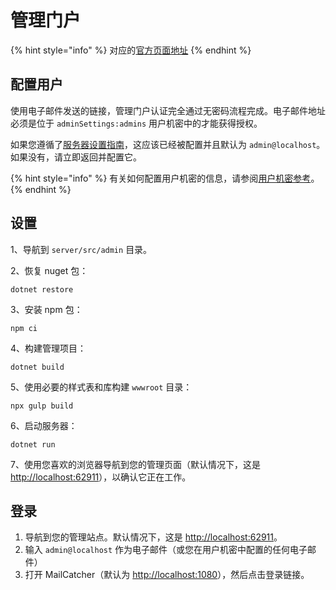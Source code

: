 # 管理门户

{% hint style="info" %}
对应的[官方页面地址](https://contributing.bitwarden.com/server/admin/)
{% endhint %}

## 配置用户 <a href="#configuring-users" id="configuring-users"></a>

使用电子邮件发送的链接，管理门户认证完全通过无密码流程完成。电子邮件地址必须是位于 `adminSettings:admins` 用户机密中的才能获得授权。

如果您遵循了[服务器设置指南](guide.md)，这应该已经被配置并且默认为 `admin@localhost`。如果没有，请立即返回并配置它。

{% hint style="info" %}
有关如何配置用户机密的信息，请参阅[用户机密参考](user-secrets.md)。
{% endhint %}

## 设置 <a href="#setup" id="setup"></a>

1、导航到 `server/src/admin` 目录。

2、恢复 nuget 包：

```
dotnet restore
```

3、安装 npm 包：

```
npm ci
```

4、构建管理项目：

```
dotnet build
```

5、使用必要的样式表和库构建 `wwwroot` 目录：

```
npx gulp build
```

6、启动服务器：

```
dotnet run
```

7、使用您喜欢的浏览器导航到您的管理页面（默认情况下，这是 [http://localhost:62911](http://localhost:62911)），以确认它正在工作。

## 登录 <a href="#logging-in" id="logging-in"></a>

1. 导航到您的管理站点。默认情况下，这是 [http://localhost:62911](http://localhost:62911)。
2. 输入 `admin@localhost` 作为电子邮件（或您在用户机密中配置的任何电子邮件）
3. 打开 MailCatcher（默认为 [http://localhost:1080](http://localhost:1080)），然后点击登录链接。
